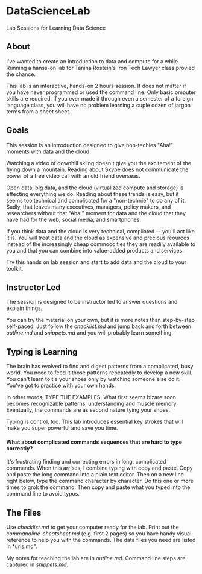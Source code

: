 DataScienceLab
==============

Lab Sessions for Learning Data Science

## About
I've wanted to create an introduction to data and compute for a while. Running a hanss-on lab for Tanina Rostein's Iron Tech Lawyer class provied the chance. 

This lab is an interactive, hands-on 2 hours session. It does not matter if you have never programmed or used the command line. Only basic omputer skills are required. If you ever made it through even a semester of a foreign language class, you will have no problem learning a cuple dozen of jargon terms from a cheet sheet.

## Goals
This session is an introduction designed to give non-techies "Aha!" moments with data and the cloud.

Watching a video of downhill skiing doesn't give you the excitement of the flying down a mountain. Reading about Skype does not communicate the power of a free video call with an old friend overseas. 

Open data, big data, and the cloud (virtualized compute and storage) is effecting everything we do. Reading about these trends is easy, but it seems too technical and complicated for a "non-technie" to do any of it. Sadly, that leaves many executives, managers, policy makers, and researchers without that "Aha!" moment for data and the cloud that they have had for the web, social media, and smartphones. 

If you think data and the cloud is very technical, compliated -- you'll act like it is. You will treat data and the cloud as expensive and precious reources instead of the increasingly cheap commoodities they are readily available to you and that you can combine into value-added products and services.

Try this hands on lab session and start to add data and the cloud to your toolkit.

## Instructor Led
The session is designed to be instructor led to answer questions and explain things.

You can try the material on your own, but it is more notes than step-by-step self-paced. Just follow the *checklist.md* and jump back and forth between *outline.md* and *snippets.md* and you will probably learn something.

## Typing is Learning
The brain has evolved to find and digest patterns from a complicated, busy world. You need to feed it those patterns repeatedly to develop a new skill. You can't learn to tie your shoes only by watching someone else do it. You've got to practice with your own hands.

In other words, TYPE THE EXAMPLES. What first seems bizare soon becomes recognizable patterns, understanding and muscle memory. Eventually, the commands are as second nature tying your shoes. 

Typing is control, too. This lab introduces essential key strokes that will make you super powerful and save you time.

#### What about complicated commands sequences that are hard to type correctly?  
It's frustrating finding and correcting errors in long, complicated commands. When this arrises, I combine typing with copy and paste. Copy and paste the long command into a plain text editor. Then on a new line right below, type the command character by character. Do this one or more times to grok the command. Then copy and paste what you typed into the command line to avoid typos.

## The Files

Use *checklist.md* to get your computer ready for the lab. Print out the *commandline-cheatsheet.md* (e.g. first 2 pages) so you have handy visual reference to help you with the commands. The data files you need are listed in *urls.md". 

My notes for teaching the lab are in *outline.md*. 	Command line steps are captured in *snippets.md*. 
